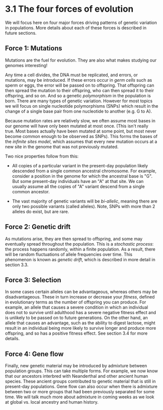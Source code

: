 # 3.1 The four forces of evolution

We will focus here on four major forces driving patterns of genetic variation in populations. More details about each of these forces is described in future sections.

## Force 1: Mutations

Mutations are the fuel for evolution. They are also what makes studying our  genomes interesting! 

Any time a cell divides, the DNA must be replicated, and errors, or mutations, may be introduced. If these errors occur in *germ cells* such as sperm or eggs, the error will be passed on to offspring. That offspring can then spread the mutation to their offspring, who can then spread it to their offspring, and so on. And so a genetic *polymorphism* in the population is born. There are many types of genetic variation. However for most topics we will focus on single nucleotide polymorphisms (SNPs) which result in the change of a single base pair from one nucleotide to another (e.g. G to A).

Because mutation rates are relatively slow, we often assume most bases in our genome will have only been mutated at most once. (This isn't really true. Most bases actually have been mutated at some point, but most never become common enough to be observed as SNPs). This forms the bases of the *infinite sites model*, which assumes that every new mutation occurs at a new site in the genome that was not previously mutated.

Two nice properties follow from this:

* All copies of a particular variant in the present-day population likely descended from a single common ancestral chromosome. For example, consider a position in the genome for which the ancestral base is "G". But some present-day individuals have an "A" at that site. We can usually assume all the copies of "A" variant descend from a single common ancestor.

* The vast majority of genetic variants will be *bi-allelic*, meaning there are only two possible variants (called alleles). Note, SNPs with more than 2 alleles do exist, but are rare.

## Force 2: Genetic drift

As mutations arise, they are then spread to offspring, and some may eventually spread throughout the population. This is a *stochastic process*: the process happens randomly, within a finite population. As a result, there will be random fluctuations of allele frequencies over time. This phenomenon is known as *genetic drift*, which is described in more detail in section 3.3.

## Force 3: Selection

In some cases certain alleles can be advantageous, whereas others may be disadvantageous. These in turn increase or decrease your *fitness*, defined in evolutionary terms as the number of offspring you can produce. For example, an allele that causes a severe condition in which an individual does not to survive until adulthood has a severe negative fitness effect and is unlikely to be passed on to future generations. On the other hand, an allele that causes an advantage, such as the ability to digest lactose, might result in an individual being more likely to survive longer and produce more offspring, and so has a positive fitness effect. See section 3.4 for more details.

## Force 4: Gene flow

Finally, new genetic material may be introduced by admixture between population groups. This can take multiple forms. For example, we now know that our ancestors interbred with Neanderthal and other ancient human species. These ancient groups contributed to genetic material that is still in present-day populations. Gene flow can also occur when there is admixture between two or more groups that had been previously separated for some time. We will talk much more about admixture in coming weeks as we look at global vs. local ancestry and human history.
